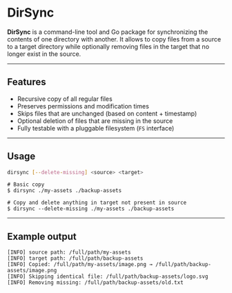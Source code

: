 # DirSync

**DirSync** is a command-line tool and Go package for synchronizing the contents of one directory with another.
It allows to copy files from a source to a target directory while optionally removing files in the target that no longer exist in the source.

---

## Features

- Recursive copy of all regular files
- Preserves permissions and modification times
- Skips files that are unchanged (based on content + timestamp)
- Optional deletion of files that are missing in the source
- Fully testable with a pluggable filesystem (`FS` interface)

---

## Usage

```bash
dirsync [--delete-missing] <source> <target>
```
```
# Basic copy
$ dirsync ./my-assets ./backup-assets

# Copy and delete anything in target not present in source
$ dirsync --delete-missing ./my-assets ./backup-assets
```
---
## Example output
```
[INFO] source path: /full/path/my-assets
[INFO] target path: /full/path/backup-assets
[INFO] Copied: /full/path/my-assets/image.png → /full/path/backup-assets/image.png
[INFO] Skipping identical file: /full/path/backup-assets/logo.svg
[INFO] Removing missing: /full/path/backup-assets/old.txt
```


